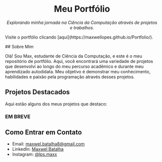 <h1 align="center">Meu Portfólio</h1>

<p align="center">
  <em>Explorando minha jornada na Ciência da Computação através de projetos e trabalhos.</em>
</p>
<p>
  Visite o portfólio clicando [aqui](https://maxwellopes.github.io/Portfolio/).
</p>
## Sobre Mim

Olá! Sou Max, estudante de Ciência da Computação, e este é o meu repositório de portfólio. Aqui, você encontrará uma variedade de projetos que desenvolvi ao longo do meu percurso acadêmico e durante meu aprendizado autodidata. Meu objetivo é demonstrar meu conhecimento, habilidades e paixão pela programação através desses projetos.

## Projetos Destacados

Aqui estão alguns dos meus projetos que destaco:

### EM BREVE

## Como Entrar em Contato

- Email: maxwel.batalha8@gmail.com
- LinkedIn: [Maxwel Batalha](https://www.linkedin.com/in/maxwel-batalha-b976b8254/)
- Instagram: [@lps.maxx](https://www.instagram.com/lps.maxx/)

 
